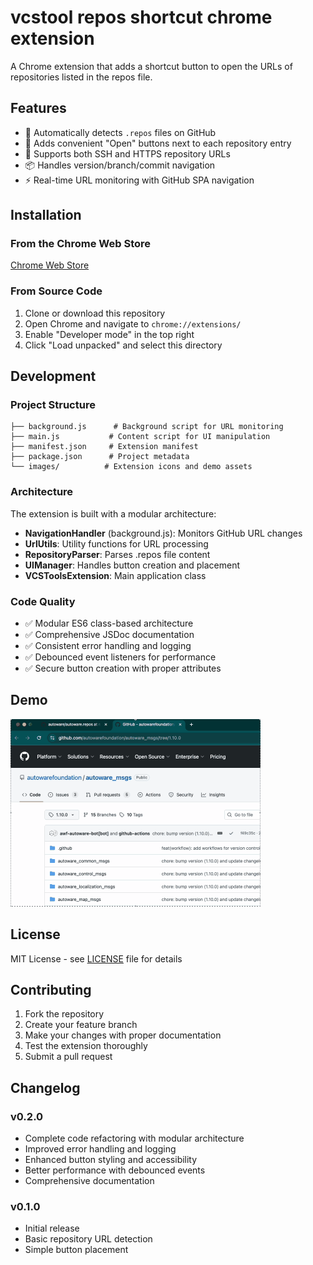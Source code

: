 # vcstool repos shortcut chrome extension

A Chrome extension that adds a shortcut button to open the URLs of repositories listed in the repos file.

## Features

- 🚀 Automatically detects `.repos` files on GitHub
- 🎯 Adds convenient "Open" buttons next to each repository entry
- 🔗 Supports both SSH and HTTPS repository URLs
- 📦 Handles version/branch/commit navigation
- ⚡ Real-time URL monitoring with GitHub SPA navigation

## Installation

### From the Chrome Web Store

[Chrome Web Store](https://chromewebstore.google.com/detail/vcstool-repos-shortcut-ex/pphgbpclcbjlfhbkkpenkcljjkdggmnp)

### From Source Code

1. Clone or download this repository
2. Open Chrome and navigate to `chrome://extensions/`
3. Enable "Developer mode" in the top right
4. Click "Load unpacked" and select this directory

## Development

### Project Structure

```
├── background.js      # Background script for URL monitoring
├── main.js           # Content script for UI manipulation
├── manifest.json     # Extension manifest
├── package.json      # Project metadata
└── images/          # Extension icons and demo assets
```

### Architecture

The extension is built with a modular architecture:

- **NavigationHandler** (background.js): Monitors GitHub URL changes
- **UrlUtils**: Utility functions for URL processing
- **RepositoryParser**: Parses .repos file content
- **UIManager**: Handles button creation and placement
- **VCSToolsExtension**: Main application class

### Code Quality

- ✅ Modular ES6 class-based architecture
- ✅ Comprehensive JSDoc documentation
- ✅ Consistent error handling and logging
- ✅ Debounced event listeners for performance
- ✅ Secure button creation with proper attributes

## Demo

![Demo](images/demo.gif)

## License

MIT License - see [LICENSE](LICENSE) file for details

## Contributing

1. Fork the repository
2. Create your feature branch
3. Make your changes with proper documentation
4. Test the extension thoroughly
5. Submit a pull request

## Changelog

### v0.2.0

- Complete code refactoring with modular architecture
- Improved error handling and logging
- Enhanced button styling and accessibility
- Better performance with debounced events
- Comprehensive documentation

### v0.1.0

- Initial release
- Basic repository URL detection
- Simple button placement
